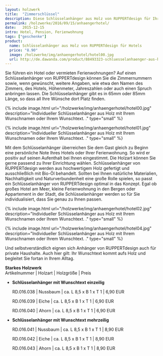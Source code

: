 ```yaml
---
layout: holzwerk
title:  "Zimmerschlüssel"
description: Diese Schlüsselanhänger aus Holz von RUPPERTdesign für Ihr Hotel. 
permalink: /holzwerke/2016/09/15/anhaengerhotel/
date:   2015-12-15
intro: Hotel, Pension, Ferienwohnung 
tags: ["geschenke"]
product:
  name: Schlüsselanhänger aus Holz von RUPPERTdesign für Hotels
  price: "8.90"
  image: /holzwerke/img/anhaengerhotel/hotel00.jpg
  url: http://de.dawanda.com/product/88493323-schluesselanhaenger-aus-holz-mit-wunschnamen
---
```



Sie führen ein Hotel oder vermieten Ferienwohnungen? 
Auf einen Schlüsselanhänger von RUPPERTdesign können Sie die Zimmernummern sowie, 
wenn gewünscht, weitere Angaben, wie etwa den Namen des Zimmers, des Hotels, Höhenmeter, 
Jahreszahlen oder auch einen Spruch anbringen lassen. 
Die Schlüsselanhänger gibt es in 65mm oder 85mm Länge, so dass all Ihre Wünsche dort Platz finden.  


{% include image.html url="/holzwerke/img/anhaengerhotel/hotel00.jpg" description="Individueller Schlüsselanhänger aus Holz mit Ihrem Wunschnamen oder Ihrem Wunschtext. ." type="small" %}

{% include image.html url="/holzwerke/img/anhaengerhotel/hotel01.jpg" description="Individueller Schlüsselanhänger aus Holz mit Ihrem Wunschnamen oder Ihrem Wunschtext. ." type="small" %}

Mit dem Schlüsselanhänger überreichen Sie dem Gast gleich zu Beginn eine persönliche Note Ihres Hotels oder Ihrer Ferienwohnung. So wird er positiv auf seinen Aufenthalt bei Ihnen eingestimmt.
Die Holzart können Sie gerne passend zu Ihrer Einrichtung wählen. 
Schlüsselanhänger von RUPPERTdesign werden aus hochwertigem Holz gefertigt und ausschließlich mit Bio-Öl behandelt. 
Sollten bei Ihnen natürliche Materialien, Nachhaltigkeit und Naturverbundenheit eine große Rolle spielen, so passt ein Schlüsselanhänger von RUPPERTdesign optimal in das Konzept. 
Egal ob großes Hotel am Meer, kleine Ferienwohnung in den Bergen oder Appartement in der Stadt, 
die Schlüsselanhänger werden so für Sie individualisiert, 
dass Sie genau zu Ihnen passen. 

{% include image.html url="/holzwerke/img/anhaengerhotel/hotel02.jpg" description="Individueller Schlüsselanhänger aus Holz mit Ihrem Wunschnamen oder Ihrem Wunschtext. ." type="small" %}

{% include image.html url="/holzwerke/img/anhaengerhotel/hotel04.jpg" description="Individueller Schlüsselanhänger aus Holz mit Ihrem Wunschnamen oder Ihrem Wunschtext. ." type="small" %}


Und selbstverständlich eignen sich Anhänger von RUPPERTdesign auch für private Haushalte. 
Auch hier gilt: Ihr Wunschtext kommt aufs Holz und begleitet Sie fortan in Ihrem Alltag. 


**Starkes Holzwerk**   
Artikelnummer \| Holzart \| Holzgröße \| Preis

* **Schlüsselanhänger mit Wunschtext einzeilig**
     
	RD.016.038  \| 	Nussbaum \| ca. L 8,5 x B 1 x T 1 \| 6,90 EUR
	
	RD.016.039  \| 	Eiche \| ca. L 8,5 x B 1 x T 1 \| 6,90 EUR
	
	RD.016.040  \| 	Ahorn \| ca. L 8,5 x B 1 x T 1 \| 6,90 EUR
	

* **Schlüsselanhänger mit Wunschtext mehrzeilig**
      
	RD.016.041  \| 	Nussbaum \| ca. L 8,5 x B 1 x T 1 \| 8,90 EUR
	
	RD.016.042  \| 	Eiche \| ca. L 8,5 x B 1 x T 1 \| 8,90 EUR
	
	RD.016.043  \| 	Ahorn \| ca. L 8,5 x B 1 x T 1 \| 8,90 EUR
	
	
